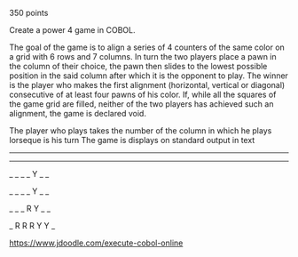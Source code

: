 350 points

Create a power 4 game in COBOL.

The goal of the game is to align a series of 4 counters of the same color on a grid with 6 rows and 7 columns.
In turn the two players place a pawn in the column of their choice, the pawn then slides to the lowest possible position in the said column after which it is the opponent to play. The winner is the player who makes the first alignment (horizontal, vertical or diagonal) consecutive of at least four pawns of his color. If, while all the squares of the game grid are filled, neither of the two players has achieved such an alignment, the game is declared void.

The player who plays takes the number of the column in which he plays lorseque is his turn
The game is displays on standard output in text
_ _ _ _ _ _ _

_ _ _ _ _ _ _

_ _ _ _ Y _ _

_ _ _ _ Y _ _

_ _ _ R Y _ _

_ R R R Y Y _


https://www.jdoodle.com/execute-cobol-online
